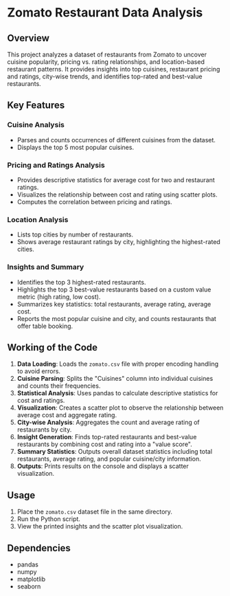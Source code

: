 # Zomato Restaurant Data Analysis

## Overview
This project analyzes a dataset of restaurants from Zomato to uncover cuisine popularity, pricing vs. rating relationships, and location-based restaurant patterns. It provides insights into top cuisines, restaurant pricing and ratings, city-wise trends, and identifies top-rated and best-value restaurants.

## Key Features

### Cuisine Analysis
- Parses and counts occurrences of different cuisines from the dataset.
- Displays the top 5 most popular cuisines.

### Pricing and Ratings Analysis
- Provides descriptive statistics for average cost for two and restaurant ratings.
- Visualizes the relationship between cost and rating using scatter plots.
- Computes the correlation between pricing and ratings.

### Location Analysis
- Lists top cities by number of restaurants.
- Shows average restaurant ratings by city, highlighting the highest-rated cities.

### Insights and Summary
- Identifies the top 3 highest-rated restaurants.
- Highlights the top 3 best-value restaurants based on a custom value metric (high rating, low cost).
- Summarizes key statistics: total restaurants, average rating, average cost.
- Reports the most popular cuisine and city, and counts restaurants that offer table booking.

## Working of the Code

1. **Data Loading**: Loads the `zomato.csv` file with proper encoding handling to avoid errors.
2. **Cuisine Parsing**: Splits the "Cuisines" column into individual cuisines and counts their frequencies.
3. **Statistical Analysis**: Uses pandas to calculate descriptive statistics for cost and ratings.
4. **Visualization**: Creates a scatter plot to observe the relationship between average cost and aggregate rating.
5. **City-wise Analysis**: Aggregates the count and average rating of restaurants by city.
6. **Insight Generation**: Finds top-rated restaurants and best-value restaurants by combining cost and rating into a "value score".
7. **Summary Statistics**: Outputs overall dataset statistics including total restaurants, average rating, and popular cuisine/city information.
8. **Outputs**: Prints results on the console and displays a scatter visualization.

## Usage

1. Place the `zomato.csv` dataset file in the same directory.
2. Run the Python script.
3. View the printed insights and the scatter plot visualization.

## Dependencies

- pandas
- numpy
- matplotlib
- seaborn
